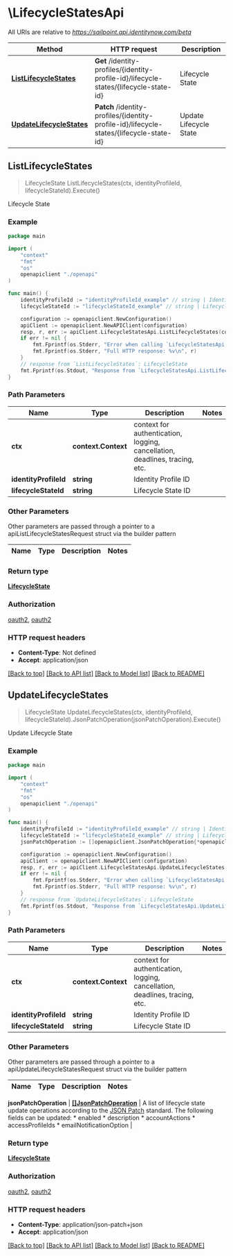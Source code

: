 # \LifecycleStatesApi

All URIs are relative to *https://sailpoint.api.identitynow.com/beta*

Method | HTTP request | Description
------------- | ------------- | -------------
[**ListLifecycleStates**](LifecycleStatesApi.md#ListLifecycleStates) | **Get** /identity-profiles/{identity-profile-id}/lifecycle-states/{lifecycle-state-id} | Lifecycle State
[**UpdateLifecycleStates**](LifecycleStatesApi.md#UpdateLifecycleStates) | **Patch** /identity-profiles/{identity-profile-id}/lifecycle-states/{lifecycle-state-id} | Update Lifecycle State



## ListLifecycleStates

> LifecycleState ListLifecycleStates(ctx, identityProfileId, lifecycleStateId).Execute()

Lifecycle State



### Example

```go
package main

import (
    "context"
    "fmt"
    "os"
    openapiclient "./openapi"
)

func main() {
    identityProfileId := "identityProfileId_example" // string | Identity Profile ID
    lifecycleStateId := "lifecycleStateId_example" // string | Lifecycle State ID

    configuration := openapiclient.NewConfiguration()
    apiClient := openapiclient.NewAPIClient(configuration)
    resp, r, err := apiClient.LifecycleStatesApi.ListLifecycleStates(context.Background(), identityProfileId, lifecycleStateId).Execute()
    if err != nil {
        fmt.Fprintf(os.Stderr, "Error when calling `LifecycleStatesApi.ListLifecycleStates``: %v\n", err)
        fmt.Fprintf(os.Stderr, "Full HTTP response: %v\n", r)
    }
    // response from `ListLifecycleStates`: LifecycleState
    fmt.Fprintf(os.Stdout, "Response from `LifecycleStatesApi.ListLifecycleStates`: %v\n", resp)
}
```

### Path Parameters


Name | Type | Description  | Notes
------------- | ------------- | ------------- | -------------
**ctx** | **context.Context** | context for authentication, logging, cancellation, deadlines, tracing, etc.
**identityProfileId** | **string** | Identity Profile ID | 
**lifecycleStateId** | **string** | Lifecycle State ID | 

### Other Parameters

Other parameters are passed through a pointer to a apiListLifecycleStatesRequest struct via the builder pattern


Name | Type | Description  | Notes
------------- | ------------- | ------------- | -------------



### Return type

[**LifecycleState**](LifecycleState.md)

### Authorization

[oauth2](../README.md#oauth2), [oauth2](../README.md#oauth2)

### HTTP request headers

- **Content-Type**: Not defined
- **Accept**: application/json

[[Back to top]](#) [[Back to API list]](../README.md#documentation-for-api-endpoints)
[[Back to Model list]](../README.md#documentation-for-models)
[[Back to README]](../README.md)


## UpdateLifecycleStates

> LifecycleState UpdateLifecycleStates(ctx, identityProfileId, lifecycleStateId).JsonPatchOperation(jsonPatchOperation).Execute()

Update Lifecycle State



### Example

```go
package main

import (
    "context"
    "fmt"
    "os"
    openapiclient "./openapi"
)

func main() {
    identityProfileId := "identityProfileId_example" // string | Identity Profile ID
    lifecycleStateId := "lifecycleStateId_example" // string | Lifecycle State ID
    jsonPatchOperation := []openapiclient.JsonPatchOperation{*openapiclient.NewJsonPatchOperation("replace", "/description")} // []JsonPatchOperation | A list of lifecycle state update operations according to the [JSON Patch](https://tools.ietf.org/html/rfc6902) standard.  The following fields can be updated: * enabled * description * accountActions * accessProfileIds * emailNotificationOption 

    configuration := openapiclient.NewConfiguration()
    apiClient := openapiclient.NewAPIClient(configuration)
    resp, r, err := apiClient.LifecycleStatesApi.UpdateLifecycleStates(context.Background(), identityProfileId, lifecycleStateId).JsonPatchOperation(jsonPatchOperation).Execute()
    if err != nil {
        fmt.Fprintf(os.Stderr, "Error when calling `LifecycleStatesApi.UpdateLifecycleStates``: %v\n", err)
        fmt.Fprintf(os.Stderr, "Full HTTP response: %v\n", r)
    }
    // response from `UpdateLifecycleStates`: LifecycleState
    fmt.Fprintf(os.Stdout, "Response from `LifecycleStatesApi.UpdateLifecycleStates`: %v\n", resp)
}
```

### Path Parameters


Name | Type | Description  | Notes
------------- | ------------- | ------------- | -------------
**ctx** | **context.Context** | context for authentication, logging, cancellation, deadlines, tracing, etc.
**identityProfileId** | **string** | Identity Profile ID | 
**lifecycleStateId** | **string** | Lifecycle State ID | 

### Other Parameters

Other parameters are passed through a pointer to a apiUpdateLifecycleStatesRequest struct via the builder pattern


Name | Type | Description  | Notes
------------- | ------------- | ------------- | -------------


 **jsonPatchOperation** | [**[]JsonPatchOperation**](JsonPatchOperation.md) | A list of lifecycle state update operations according to the [JSON Patch](https://tools.ietf.org/html/rfc6902) standard.  The following fields can be updated: * enabled * description * accountActions * accessProfileIds * emailNotificationOption  | 

### Return type

[**LifecycleState**](LifecycleState.md)

### Authorization

[oauth2](../README.md#oauth2), [oauth2](../README.md#oauth2)

### HTTP request headers

- **Content-Type**: application/json-patch+json
- **Accept**: application/json

[[Back to top]](#) [[Back to API list]](../README.md#documentation-for-api-endpoints)
[[Back to Model list]](../README.md#documentation-for-models)
[[Back to README]](../README.md)

